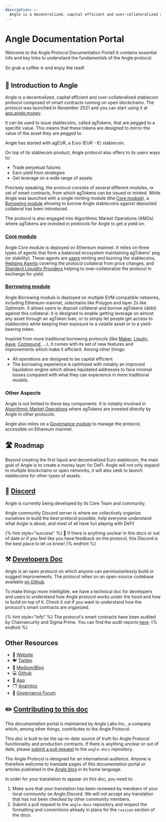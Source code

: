 ```yaml
---
description: >-
  Angle is a decentralized, capital efficient and over-collateralized stablecoin protocol.
---
```


# Angle Documentation Portal

Welcome to the Angle Protocol Documentation Portal! It contains essential info and key links to understand the fundamentals of the Angle protocol.

So grab a coffee ☕ and enjoy the read!

## 🏅 Introduction to Angle

Angle is a decentralized, capital efficient and over-collateralized stablecoin protocol composed of smart contracts running on open blockchains. The protocol was launched in November 2021 and you can start using it at [app.angle.money](https://app.angle.money).

It can be used to issue stablecoins, called agTokens, that are pegged to a specific value. This means that these tokens are designed to mirror the value of the asset they are pegged to.

Angle has started with agEUR, a Euro (EUR - €) stablecoin.

On top of its stablecoin product, Angle protocol also offers to its users ways to:

- Trade perpetual futures
- Earn yield from strategies
- Get leverage on a wide range of assets

Precisely speaking, the protocol consists of several different modules, or set of smart contracts, from which agTokens can be issued or minted. While Angle was launched with a single minting module (the [Core module](core-module/overview.md)), a [Borrowing module](borrowing-module/) allowing to borrow Angle stablecoins against deposited collateral has been introduced.

The protocol is also engaged into Algorithmic Market Operations (AMOs) where agTokens are invested in protocols for Angle to get a yield on.

### [Core module](core-module/overview.md)

Angle Core module is deployed on Ethereum mainnet. It relies on three types of agents that form a balanced ecosystem maintaining agTokens' peg (or stability). These agents are [users](core-module/stable-seekers/README.md) minting and burning the stablecoins, [Hedging Agents](core-module/hedging-agents/README.md) covering the protocol collateral from price changes, and [Standard Liquidity Providers](core-module/standard-liquidity-providers/README.md) helping to over-collateralize the protocol in exchange for yield.

### [Borrowing module](borrowing-module/)

Angle Borrowing module is deployed on multiple EVM compatible networks, including Ethereum mainnet, sidechains like Polygon and layer 2s like Optimism. It allows users to deposit collateral and borrow agTokens (debt) against this collateral. It is designed to enable getting leverage on almost any asset through an agToken loan, or to simply let people get access to stablecoins while keeping their exposure to a volatile asset or to a yield-bearing token.

Inspired from more traditional borrowing protocols (like [Maker](https://makerdao.com/en/), [Liquity](https://www.liquity.org), [Aave](https://aave.com), [Compound](https://compound.finance), ...), it comes with its set of new features and improvements which make it efficient. Among other things:

- All operations are designed to be capital efficient
- The borrowing experience is optimized with notably an improved liquidation engine which allows liquidated addresses to face minimal losses compared with what they can experience in more traditional models.

### Other Aspects

Angle is not limited to these key components. It is notably involved in [Algorithmic Market Operations](other/amo.md) where agTokens are invested directly by Angle in other protocols.

Angle also relies on a [Governance module](governance/angle-dao.md) to manage the protocol, accessible on Ethereum mainnet.

## 🛣️ Roadmap

Beyond creating the first liquid and decentralized Euro stablecoin, the main goal of Angle is to create a money layer for DeFi. Angle will not only expand to multiple blockchains or open networks, it will also seek to launch stablecoins for other types of assets.

## 📐 [Discord](https://discord.gg/3vaHCJw7Mz)

Angle is currently being developed by its Core Team and community.

Angle community Discord server is where we collectively organize ourselves to build the best protocol possible, help everyone understand what Angle is about, and most of all have fun playing with DeFi!

{% hint style="success" %}
📐 If there is anything unclear in this docs or out of date or if you feel like you have feedback on the protocol, this Discord is the best place to let us know!
{% endhint %}

## ⚒️ [Developers Doc](https://developers.angle.money)

Angle is an open protocol on which anyone can permissionlessly build or suggest improvements. The protocol relies on an open-source codebase available [on Github](https://github.com/AngleProtocol).

To make things more intelligible, we have a technical doc for developers and users to understand how Angle protocol works under the hood and how to build on top of it. Check it out if you want to understand how the protocol's smart contracts are organized.

{% hint style="info" %}
The protocol's smart contracts have been audited by Chainsecurity and Sigma Prime. You can find the audit reports [here](resources/audits/README.md).
{% endhint %}

## Other Resources

- 📡 [Website](https://angle.money)
- 🐦 [Twitter](https://twitter.com/AngleProtocol)
- 🌳 [Medium/Blog](https://blog.angle.money)
- 💻 [Github](https://github.com/AngleProtocol)
- 📀 [App](https://app.angle.money)
- 🗂️ [Analytics](https://analytics.angle.money/#/home)
- 💬 [Governance Forum](https://gov.angle.money)

## ✏️ [Contributing to this doc](https://github.com/AngleProtocol/angle-docs)

This documentation portal is maintained by Angle Labs Inc., a company which, among other things, contributes to the Angle Protocol.

This doc is built to be the up-to-date source of truth for Angle Protocol functionality and production contracts. If there is anything unclear or out of date, please [submit a pull request](https://github.com/AngleProtocol/angle-docs) to the `angle-docs` repository.

The Angle Protocol is designed for an international audience. Anyone is therefore welcome to translate pages of this documentation portal or articles published in the [Angle blog](https://blog.angle.money) in its home language.

In order for your translation to appear on this doc, you need to:

1. Make sure that your translation has been reviewed by members of your local community on Angle Discord. We will not accept any translation that has not been checked by other community members.
2. Submit a pull request to the `angle-docs` repository and respect the formatting and conventions already in place for the `russian` section of the docs.
